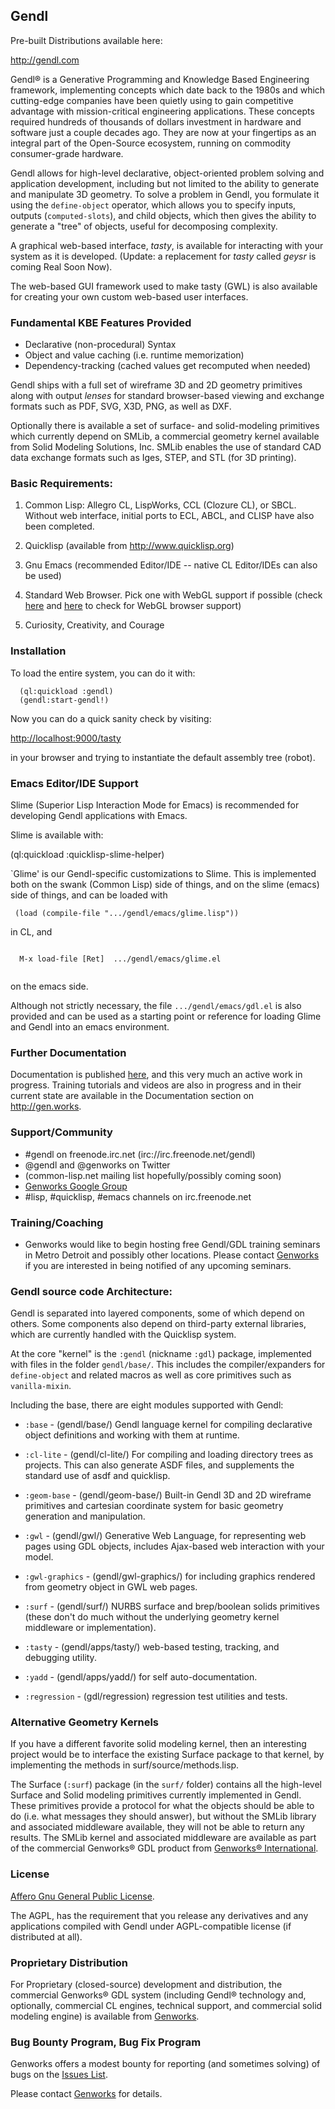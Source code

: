 
## Gendl

Pre-built Distributions available here: 

  http://gendl.com

Gendl® is a Generative Programming and Knowledge Based Engineering
framework, implementing concepts which date back to the 1980s and
which cutting-edge companies have been quietly using to gain
competitive advantage with mission-critical engineering
applications. These concepts required hundreds of thousands of dollars
investment in hardware and software just a couple decades ago. They
are now at your fingertips as an integral part of the Open-Source
ecosystem, running on commodity consumer-grade hardware.

Gendl allows for high-level declarative, object-oriented problem
solving and application development, including but not limited to the
ability to generate and manipulate 3D geometry. To solve a problem in
Gendl, you formulate it using the `define-object` operator, which
allows you to specify inputs, outputs (`computed-slots`), and child
objects, which then gives the ability to generate a "tree" of objects,
useful for decomposing complexity.

A graphical web-based interface, *tasty*, is available for interacting
with your system as it is developed. (Update: a replacement for
*tasty* called *geysr* is coming Real Soon Now).

The web-based GUI framework used to make tasty (GWL) is also available
for creating your own custom web-based user interfaces. 

### Fundamental KBE Features Provided

- Declarative (non-procedural) Syntax
- Object and value caching (i.e. runtime memorization)
- Dependency-tracking (cached values get recomputed when needed)

Gendl ships with a full set of wireframe 3D and 2D geometry primitives
along with output *lenses* for standard browser-based viewing and
exchange formats such as PDF, SVG, X3D, PNG, as well as DXF.

Optionally there is available a set of surface- and solid-modeling
primitives which currently depend on SMLib, a commercial geometry
kernel available from Solid Modeling Solutions, Inc. SMLib enables the
use of standard CAD data exchange formats such as Iges, STEP, and STL
(for 3D printing). 


### Basic Requirements:

 1. Common Lisp: Allegro CL, LispWorks, CCL (Clozure CL), or
    SBCL. Without web interface, initial ports to ECL, ABCL, and CLISP
    have also been completed.

 2. Quicklisp (available from http://www.quicklisp.org)

 3. Gnu Emacs (recommended Editor/IDE -- native CL Editor/IDEs can
    also be used)

 4. Standard Web Browser. Pick one with WebGL support if possible
    (check [here](http://www.x3dom.org/?page_id=9) and
    [here](http://www.x3dom.org/check/) to check for WebGL browser
    support)

 5. Curiosity, Creativity, and Courage


### Installation

 To load the entire system, you can do it with:

```common-lisp
  (ql:quickload :gendl)
  (gendl:start-gendl!)
```

Now you can do a quick sanity check by visiting:

  [http://localhost:9000/tasty](http://localhost:9000/tasty)

in your browser and trying to instantiate the default assembly tree
(robot).

### Emacs Editor/IDE Support

Slime (Superior Lisp Interaction Mode for Emacs) is recommended 
for developing Gendl applications with Emacs.  

Slime is available with:

   (ql:quickload :quicklisp-slime-helper)

`Glime' is our Gendl-specific customizations to Slime. This is
implemented both on the swank (Common Lisp) side of things, and on the
slime (emacs) side of things, and can be loaded with

 ```common-lisp
  (load (compile-file ".../gendl/emacs/glime.lisp"))
 ```

in CL, and

```

  M-x load-file [Ret]  .../gendl/emacs/glime.el
  
```

on the emacs side. 

Although not strictly necessary, the file `.../gendl/emacs/gdl.el` is
also provided and can be used as a starting point or reference for
loading Glime and Gendl into an emacs environment.

### Further Documentation

Documentation is published
[here](http://gen.works/downloads/tutorial.pdf), and this very much
an active work in progress. Training tutorials and videos are also in
progress and in their current state are available in the Documentation
section on http://gen.works.


### Support/Community

* #gendl on freenode.irc.net (irc://irc.freenode.net/gendl)
* @gendl and @genworks on Twitter
* (common-lisp.net mailing list hopefully/possibly coming soon)
* [Genworks Google Group](http://groups.google.com/group/genworks)
* #lisp, #quicklisp, #emacs channels on irc.freenode.net

### Training/Coaching

* Genworks would like to begin hosting free Gendl/GDL training
  seminars in Metro Detroit and possibly other locations. Please
  contact [Genworks](http://gen.works) if you are interested in
  being notified of any upcoming seminars.


### Gendl source code Architecture:

Gendl is separated into layered components, some of which depend on
others. Some components also depend on third-party external libraries,
which are currently handled with the Quicklisp system.

At the core "kernel" is the `:gendl` (nickname `:gdl`) package,
implemented with files in the folder `gendl/base/`. This includes the
compiler/expanders for `define-object` and related macros as well as
core primitives such as `vanilla-mixin`.

Including the base, there are eight modules supported with Gendl:


* `:base` - (gendl/base/) Gendl language kernel for compiling
     declarative object definitions and working with them at runtime.

* `:cl-lite` - (gendl/cl-lite/) For compiling and loading directory
     trees as projects. This can also generate ASDF files, and
     supplements the standard use of asdf and quicklisp.

* `:geom-base` - (gendl/geom-base/) Built-in Gendl 3D and 2D wireframe
      primitives and cartesian coordinate system for basic geometry
      generation and manipulation.


* `:gwl` - (gendl/gwl/) Generative Web Language, for representing web pages
       using GDL objects, includes Ajax-based web interaction with
       your model.


* `:gwl-graphics` - (gendl/gwl-graphics/) for including graphics
     rendered from geometry object in GWL web pages.

* `:surf` - (gendl/surf/) NURBS surface and brep/boolean solids
      primitives (these don't do much without the underlying geometry
      kernel middleware or implementation).

* `:tasty` - (gendl/apps/tasty/) web-based testing, tracking, and
   debugging utility. 

* `:yadd` - (gendl/apps/yadd/) for self auto-documentation.

* `:regression` - (gdl/regression) regression test utilities and tests.


### Alternative Geometry Kernels

If you have a different favorite solid modeling kernel, then an
interesting project would be to interface the existing Surface package
to that kernel, by implementing the methods in
surf/source/methods.lisp.

The Surface (`:surf`) package (in the `surf/` folder) contains all the
high-level Surface and Solid modeling primitives currently implemented
in Gendl. These primitives provide a protocol for what the objects
should be able to do (i.e. what messages they should answer), but
without the SMLib library and associated middleware available, they
will not be able to return any results.  The SMLib kernel and
associated middleware are available as part of the commercial
Genworks® GDL product from [Genworks®
International](http://gen.works).


### License

[Affero Gnu General Public License](http://www.gnu.org/licenses/agpl.txt).

The AGPL, has the requirement that you release any derivatives and any
applications compiled with Gendl under AGPL-compatible license (if
distributed at all).


### Proprietary Distribution

For Proprietary (closed-source) development and distribution, the
commercial Genworks® GDL system (including Gendl® technology and,
optionally, commercial CL engines, technical support, and commercial
solid modeling engine) is available from [Genworks](http://gen.works). 


### Bug Bounty Program, Bug Fix Program
Genworks offers a modest bounty for reporting (and sometimes solving)
of bugs on the [Issues
List](https://gitlab.common-lisp.net/gendl/gendl/issues?scope=all&state=opened).

Please contact [Genworks](http://gen.works) for details.








